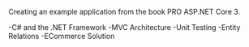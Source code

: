 Creating an example application from the book PRO ASP.NET Core 3.

-C# and the .NET Framework -MVC Architecture -Unit Testing -Entity Relations -ECommerce Solution
